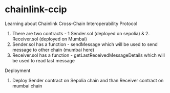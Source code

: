 # chainlink-ccip

Learning about Chainlink Cross-Chain Interoperability Protocol

1. There are two contracts - 1 Sender.sol (deployed on sepolia) & 2. Receiver.sol (deployed on Mumbai)
2. Sender.sol has a function - sendMessage which will be used to send message to other chain (mumbai here)
3. Receiver.sol has a function - getLastReceivedMessageDetails which will be used to read last message

Deployment

1. Deploy Sender contract on Sepolia chain and than Receiver contract on mumbai chain
